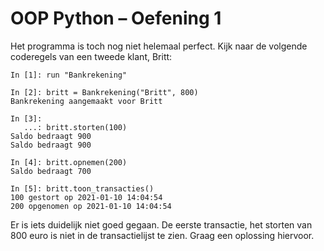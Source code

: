 # OOP Python – Oefening 1

Het programma is toch nog niet helemaal perfect. Kijk naar de volgende coderegels van een tweede klant, Britt:

```ipython
In [1]: run "Bankrekening"

In [2]: britt = Bankrekening("Britt", 800)
Bankrekening aangemaakt voor Britt

In [3]: 
   ...: britt.storten(100)
Saldo bedraagt 900
Saldo bedraagt 900

In [4]: britt.opnemen(200)
Saldo bedraagt 700

In [5]: britt.toon_transacties()
100 gestort op 2021-01-10 14:04:54
200 opgenomen op 2021-01-10 14:04:54
``` 

Er is iets duidelijk niet goed gegaan. De eerste transactie, het storten van 800 euro is niet in de transactielijst te zien. Graag een oplossing hiervoor.